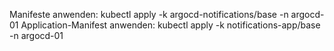 Manifeste anwenden:
kubectl apply -k argocd-notifications/base -n argocd-01
Application-Manifest anwenden:
kubectl apply -k notifications-app/base -n argocd-01
